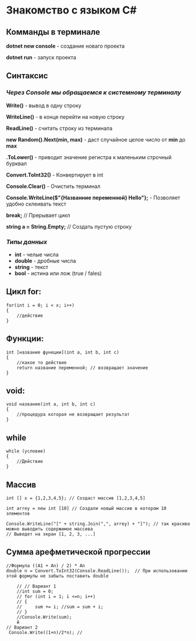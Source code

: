 # Знакомство с языком C#

## Комманды в терминале

**dotnet new console** - создание новаго проекта

**dotnet run** - запуск проекта

## Синтаксис

### _Через **Console** мы обращаемся к системному терминалу_

**Write()** - вывод в одну строку

**WriteLine()** - в конце перейти на новую строку

**ReadLine()** - считать строку из терминала

**new Random().Next(min, max)** - даст случайное целое число от **min** до **max**

**.ToLower()** - приводит значение регистра к маленьким строчный бурквал

**Convert.ToInt32()** - Конвертирует в int

**Console.Clear()** - Очистить терминал

**Console.WriteLine($"{Названние переменной} Hello"};** - Позволяет удобно склеивать текст

**break;** // Прерывает цикл

**string a = String.Empty;** // Создать пустую строку

### _Типы данных_ 
* **int** - челые числа
* **double** - дробные числа
* **string** - текст
* **bool** - истина или лож (true / fales)

## Цикл for:
    
    for(int i = 0; i < x; i++)
    {
        //действие
    }   
## Функции:
    int [название функции](int a, int b, int c)
    {
        //какое то действие
        return название переменной; // возвращает значение
    }

## void:
    void название(int a, int b, int c)
    {
        //процедура которая не возвращает результат
    }

## while
    while (условие)
    {
        //Действие
    }
    
## Массив
    int [] x = {1,2,3,4,5}; // Создаст массив [1,2,3,4,5]

    int arrey = new int [10] // Создали новый массив в котором 10 элементов

    Console.WriteLine("[" + string.Join(",", arrey) + "]"); // так красиво можно выводить содержимое массива
    // Выведет на экран [1, 2, 3, ...]

## Сумма арефметической прогрессии
    //Формула ((A1 + An) / 2) * An 
    double n = Convert.ToInt32(Console.ReadLine());  // При использовании этой формулы не забыть поставить double
        
        // // Вариант 1
        //int sum = 0;
        // for (int i = 1; i <=n; i++)
        // {
        //     sum += i; //sum = sum + i; 
        // }
        //Console.Write(sum);
        й
    // Вариант 2
     Console.Write((1+n)/2*n); // 



